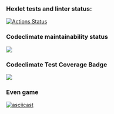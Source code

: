 ### Hexlet tests and linter status:
[![Actions Status](https://github.com/daneegar/python-project-lvl1/workflows/hexlet-check/badge.svg)](https://github.com/daneegar/python-project-lvl1/actions)

### Codeclimate maintainability status
<a href="https://codeclimate.com/github/codeclimate/codeclimate/maintainability"><img src="https://api.codeclimate.com/v1/badges/a99a88d28ad37a79dbf6/maintainability" /></a>

### Codeclimate Test Coverage Badge
<a href="https://codeclimate.com/github/codeclimate/codeclimate/test_coverage"><img src="https://api.codeclimate.com/v1/badges/a99a88d28ad37a79dbf6/test_coverage" /></a>

### Even game
[![asciicast](https://asciinema.org/a/bzySq6zGAKRaXk8XUCobBajAg.svg)](https://asciinema.org/a/bzySq6zGAKRaXk8XUCobBajAg)